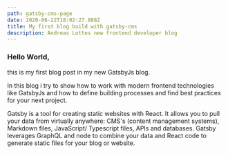 ```yaml
---
path: gatsby-cms-page
date: 2020-06-22T18:02:27.888Z
title: My first blog build with gatsby-cms
description: Andreas Lottes new frontend developer blog
---
```

### Hello World,

this is my first blog post in my new GatsbyJs blog.

In this blog i try to show how to work with modern frontend technologies like GatsbyJs and how to define building processes and find best practices for your next project.

Gatsby is a tool for creating static websites with React. It allows you to pull your data from virtually anywhere: CMS's (content management systems), Markdown files, JavaScript/ Typescript files, APIs and databases. Gatsby leverages GraphQL and node to combine your data and React code to generate static files for your blog or website.